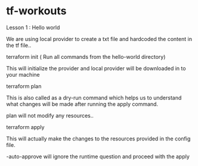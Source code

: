 # tf-workouts

Lesson 1 : Hello world 

We are using local provider to create a txt file and hardcoded the content in the tf file..


terraform init ( Run all commands from the hello-world directory)

This will initialize the provider and local provider will be downloaded in to your machine

terraform plan 

This is also called as a dry-run command which helps us to understand what changes will be made after running the apply command.

plan will not modify any resources..

terraform apply 

This will actually make the changes to the resources provided in the config file.

-auto-approve will ignore the runtime question and proceed with the apply 


